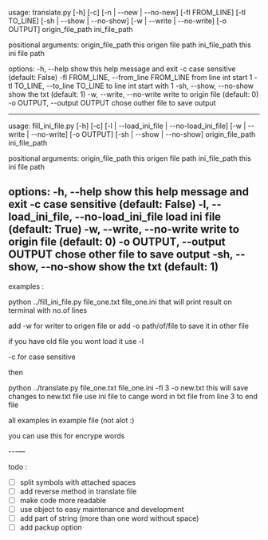 usage: translate.py [-h] [-c] [-n | --new | --no-new] [-fl FROM_LINE] [-tl TO_LINE] [-sh | --show | --no-show]
                    [-w | --write | --no-write] [-o OUTPUT]
                    origin_file_path ini_file_path

positional arguments:
  origin_file_path      this origen file path
  ini_file_path         this ini file path

options:
  -h, --help            show this help message and exit
  -c                    case sensitive (default: False)
  -fl FROM_LINE, --from_line FROM_LINE
                        from line int start 1
  -tl TO_LINE, --to_line TO_LINE
                        to line int start with 1
  -sh, --show, --no-show
                        show the txt (default: 1)
  -w, --write, --no-write
                        write to origin file (default: 0)
  -o OUTPUT, --output OUTPUT
                        chose outher file to save output


--------------
usage: fill_ini_file.py [-h] [-c] [-l | --load_ini_file | --no-load_ini_file]
                        [-w | --write | --no-write] [-o OUTPUT]
                        [-sh | --show | --no-show]
                        origin_file_path ini_file_path

positional arguments:
  origin_file_path      this origen file path
  ini_file_path         this ini file path

options:
  -h, --help            show this help message and exit
  -c                    case sensitive (default: False)
  -l, --load_ini_file, --no-load_ini_file
                        load ini file (default: True)
  -w, --write, --no-write
                        write to origin file (default: 0)
  -o OUTPUT, --output OUTPUT
                        chose other file to save output
  -sh, --show, --no-show
                        show the txt (default: 1)
 ---------------
 
 examples :
 
 python ../fill_ini_file.py file_one.txt file_one.ini 
 that will print result on terminal with no.of lines
 
 add -w for writer to origen file 
 or add -o path/of/file to save it in other file
 
 if you have old file you wont load it use -l

-c for case sensitive
 
 then 
 
 python ../translate.py file_one.txt file_one.ini -fl 3 -o new.txt
this will save changes to new.txt file 
use ini file to cange word in txt file from line 3 to end file

 all examples in example file (not alot :) 
  
 you can use this for encrype words  

---—

todo :
- [ ] split symbols with attached spaces
- [ ] add reverse method in translate file
- [ ] make code more readable
- [ ] use object to easy maintenance and development
- [ ] add part of string (more than one word without space)
- [ ] add packup option